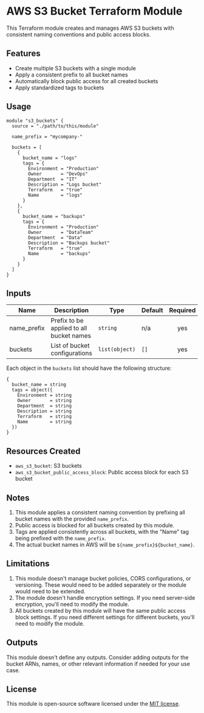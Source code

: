 # AWS S3 Bucket Terraform Module

This Terraform module creates and manages AWS S3 buckets with consistent naming conventions and public access blocks.

## Features

- Create multiple S3 buckets with a single module
- Apply a consistent prefix to all bucket names
- Automatically block public access for all created buckets
- Apply standardized tags to buckets

## Usage

```hcl
module "s3_buckets" {
  source = "./path/to/this/module"

  name_prefix = "mycompany-"
  
  buckets = [
    {
      bucket_name = "logs"
      tags = {
        Environment = "Production"
        Owner       = "DevOps"
        Department  = "IT"
        Description = "Logs bucket"
        Terraform   = "true"
        Name        = "logs"
      }
    },
    {
      bucket_name = "backups"
      tags = {
        Environment = "Production"
        Owner       = "DataTeam"
        Department  = "Data"
        Description = "Backups bucket"
        Terraform   = "true"
        Name        = "backups"
      }
    }
  ]
}
```

## Inputs

| Name | Description | Type | Default | Required |
|------|-------------|------|---------|:--------:|
| name_prefix | Prefix to be applied to all bucket names | `string` | n/a | yes |
| buckets | List of bucket configurations | `list(object)` | `[]` | yes |

Each object in the `buckets` list should have the following structure:

```hcl
{
  bucket_name = string
  tags = object({
    Environment = string
    Owner       = string
    Department  = string
    Description = string
    Terraform   = string
    Name        = string
  })
}
```

## Resources Created

- `aws_s3_bucket`: S3 buckets
- `aws_s3_bucket_public_access_block`: Public access block for each S3 bucket

## Notes

1. This module applies a consistent naming convention by prefixing all bucket names with the provided `name_prefix`.
2. Public access is blocked for all buckets created by this module.
3. Tags are applied consistently across all buckets, with the "Name" tag being prefixed with the `name_prefix`.
4. The actual bucket names in AWS will be `${name_prefix}${bucket_name}`.

## Limitations

1. This module doesn't manage bucket policies, CORS configurations, or versioning. These would need to be added separately or the module would need to be extended.
2. The module doesn't handle encryption settings. If you need server-side encryption, you'll need to modify the module.
3. All buckets created by this module will have the same public access block settings. If you need different settings for different buckets, you'll need to modify the module.

## Outputs

This module doesn't define any outputs. Consider adding outputs for the bucket ARNs, names, or other relevant information if needed for your use case.

## License

This module is open-source software licensed under the [MIT license](https://opensource.org/licenses/MIT).